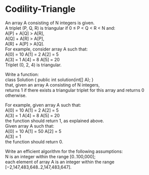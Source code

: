 # Codility-Triangle
An array A consisting of N integers is given.</br>
A triplet (P, Q, R) is triangular if 0 ≤ P < Q < R < N and:</br>
A[P] + A[Q] > A[R],</br>
A[Q] + A[R] > A[P],</br>
A[R] + A[P] > A[Q].</br>
For example, consider array A such that:</br>
A[0] = 10    A[1] = 2    A[2] = 5</br>
A[3] = 1     A[4] = 8    A[5] = 20</br>
Triplet (0, 2, 4) is triangular.

Write a function:</br>
class Solution { public int solution(int[] A); }</br>
that, given an array A consisting of N integers,</br> 
returns 1 if there exists a triangular triplet for this array and returns 0 otherwise.

For example, given array A such that:</br>
A[0] = 10    A[1] = 2    A[2] = 5</br>
A[3] = 1     A[4] = 8    A[5] = 20</br>
the function should return 1, as explained above.</br> 
Given array A such that:</br>
A[0] = 10    A[1] = 50    A[2] = 5</br>
A[3] = 1</br>
the function should return 0.

Write an efficient algorithm for the following assumptions:</br>
N is an integer within the range [0..100,000];</br>
each element of array A is an integer within the range [−2,147,483,648..2,147,483,647].
